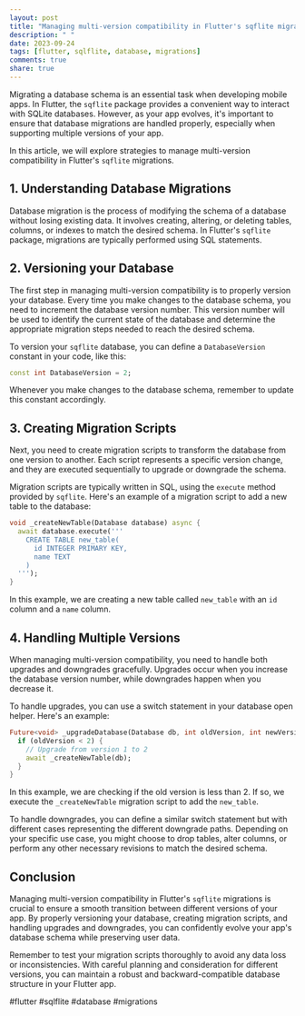 ```yaml
---
layout: post
title: "Managing multi-version compatibility in Flutter's sqflite migrations"
description: " "
date: 2023-09-24
tags: [flutter, sqlflite, database, migrations]
comments: true
share: true
---
```


Migrating a database schema is an essential task when developing mobile apps. In Flutter, the `sqflite` package provides a convenient way to interact with SQLite databases. However, as your app evolves, it's important to ensure that database migrations are handled properly, especially when supporting multiple versions of your app.

In this article, we will explore strategies to manage multi-version compatibility in Flutter's `sqflite` migrations.

## 1. Understanding Database Migrations

Database migration is the process of modifying the schema of a database without losing existing data. It involves creating, altering, or deleting tables, columns, or indexes to match the desired schema. In Flutter's `sqflite` package, migrations are typically performed using SQL statements.

## 2. Versioning your Database

The first step in managing multi-version compatibility is to properly version your database. Every time you make changes to the database schema, you need to increment the database version number. This version number will be used to identify the current state of the database and determine the appropriate migration steps needed to reach the desired schema.

To version your `sqflite` database, you can define a `DatabaseVersion` constant in your code, like this:

```dart
const int DatabaseVersion = 2;
```

Whenever you make changes to the database schema, remember to update this constant accordingly.

## 3. Creating Migration Scripts

Next, you need to create migration scripts to transform the database from one version to another. Each script represents a specific version change, and they are executed sequentially to upgrade or downgrade the schema.

Migration scripts are typically written in SQL, using the `execute` method provided by `sqflite`. Here's an example of a migration script to add a new table to the database:

```dart
void _createNewTable(Database database) async {
  await database.execute('''
    CREATE TABLE new_table(
      id INTEGER PRIMARY KEY, 
      name TEXT
    )
  ''');
}
```

In this example, we are creating a new table called `new_table` with an `id` column and a `name` column.

## 4. Handling Multiple Versions

When managing multi-version compatibility, you need to handle both upgrades and downgrades gracefully. Upgrades occur when you increase the database version number, while downgrades happen when you decrease it.

To handle upgrades, you can use a switch statement in your database open helper. Here's an example:

```dart
Future<void> _upgradeDatabase(Database db, int oldVersion, int newVersion) async {
  if (oldVersion < 2) {
    // Upgrade from version 1 to 2
    await _createNewTable(db);
  }
}
```

In this example, we are checking if the old version is less than 2. If so, we execute the `_createNewTable` migration script to add the `new_table`.

To handle downgrades, you can define a similar switch statement but with different cases representing the different downgrade paths. Depending on your specific use case, you might choose to drop tables, alter columns, or perform any other necessary revisions to match the desired schema.

## Conclusion

Managing multi-version compatibility in Flutter's `sqflite` migrations is crucial to ensure a smooth transition between different versions of your app. By properly versioning your database, creating migration scripts, and handling upgrades and downgrades, you can confidently evolve your app's database schema while preserving user data.

Remember to test your migration scripts thoroughly to avoid any data loss or inconsistencies. With careful planning and consideration for different versions, you can maintain a robust and backward-compatible database structure in your Flutter app.

#flutter #sqlflite #database #migrations